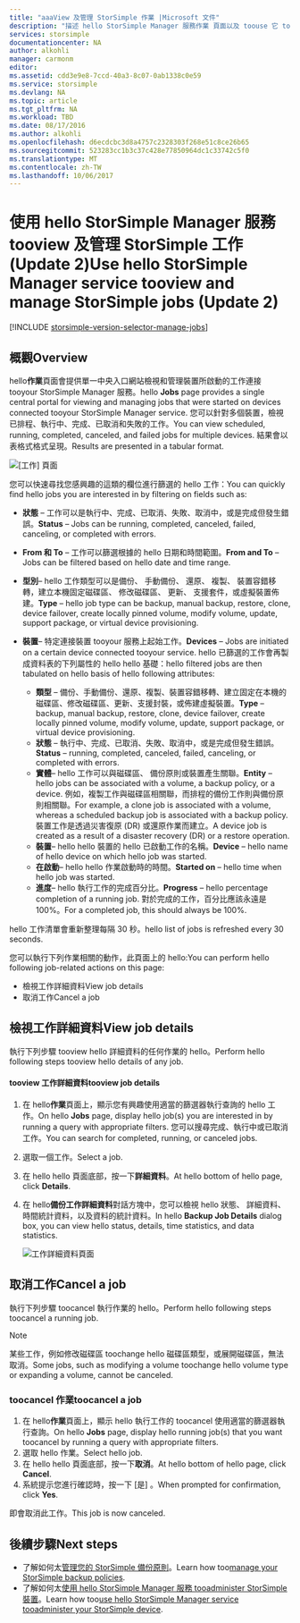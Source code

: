 ```yaml
---
title: "aaaView 及管理 StorSimple 作業 |Microsoft 文件"
description: "描述 hello StorSimple Manager 服務作業 頁面以及 toouse 它 tootrack 最近、 目前和已排程備份工作。"
services: storsimple
documentationcenter: NA
author: alkohli
manager: carmonm
editor: 
ms.assetid: cdd3e9e8-7ccd-40a3-8c07-0ab1338c0e59
ms.service: storsimple
ms.devlang: NA
ms.topic: article
ms.tgt_pltfrm: NA
ms.workload: TBD
ms.date: 08/17/2016
ms.author: alkohli
ms.openlocfilehash: d6ecdcbc3d8a4757c2328303f268e51c8ce26b65
ms.sourcegitcommit: 523283cc1b3c37c428e77850964dc1c33742c5f0
ms.translationtype: MT
ms.contentlocale: zh-TW
ms.lasthandoff: 10/06/2017
---
```

# <a name="use-hello-storsimple-manager-service-tooview-and-manage-storsimple-jobs-update-2"></a><span data-ttu-id="2455b-103">使用 hello StorSimple Manager 服務 tooview 及管理 StorSimple 工作 (Update 2)</span><span class="sxs-lookup"><span data-stu-id="2455b-103">Use hello StorSimple Manager service tooview and manage StorSimple jobs (Update 2)</span></span>
[!INCLUDE [storsimple-version-selector-manage-jobs](../../includes/storsimple-version-selector-manage-jobs.md)]

## <a name="overview"></a><span data-ttu-id="2455b-104">概觀</span><span class="sxs-lookup"><span data-stu-id="2455b-104">Overview</span></span>
<span data-ttu-id="2455b-105">hello**作業**頁面會提供單一中央入口網站檢視和管理裝置所啟動的工作連接 tooyour StorSimple Manager 服務。</span><span class="sxs-lookup"><span data-stu-id="2455b-105">hello **Jobs** page provides a single central portal for viewing and managing jobs that were started on devices connected tooyour StorSimple Manager service.</span></span> <span data-ttu-id="2455b-106">您可以針對多個裝置，檢視已排程、執行中、完成、已取消和失敗的工作。</span><span class="sxs-lookup"><span data-stu-id="2455b-106">You can view scheduled, running, completed, canceled, and failed jobs for multiple devices.</span></span> <span data-ttu-id="2455b-107">結果會以表格式格式呈現。</span><span class="sxs-lookup"><span data-stu-id="2455b-107">Results are presented in a tabular format.</span></span> 

![[工作] 頁面](./media/storsimple-manage-jobs-u2/jobs.png)

<span data-ttu-id="2455b-109">您可以快速尋找您感興趣的這類的欄位進行篩選的 hello 工作：</span><span class="sxs-lookup"><span data-stu-id="2455b-109">You can quickly find hello jobs you are interested in by filtering on fields such as:</span></span>

* <span data-ttu-id="2455b-110">**狀態** – 工作可以是執行中、完成、已取消、失敗、取消中，或是完成但發生錯誤。</span><span class="sxs-lookup"><span data-stu-id="2455b-110">**Status** – Jobs can be running, completed, canceled, failed, canceling, or completed with errors.</span></span>
* <span data-ttu-id="2455b-111">**From 和 To** – 工作可以篩選根據的 hello 日期和時間範圍。</span><span class="sxs-lookup"><span data-stu-id="2455b-111">**From and To** – Jobs can be filtered based on hello date and time range.</span></span>
* <span data-ttu-id="2455b-112">**型別**– hello 工作類型可以是備份、 手動備份、 還原、 複製、 裝置容錯移轉，建立本機固定磁碟區、 修改磁碟區、 更新、 支援套件，或虛擬裝置佈建。</span><span class="sxs-lookup"><span data-stu-id="2455b-112">**Type** – hello job type can be backup, manual backup, restore, clone, device failover, create locally pinned volume, modify volume, update, support package, or virtual device provisioning.</span></span>
* <span data-ttu-id="2455b-113">**裝置**– 特定連接裝置 tooyour 服務上起始工作。</span><span class="sxs-lookup"><span data-stu-id="2455b-113">**Devices** – Jobs are initiated on a certain device connected tooyour service.</span></span>
  <span data-ttu-id="2455b-114">hello 已篩選的工作會再製成資料表的下列屬性的 hello hello 基礎：</span><span class="sxs-lookup"><span data-stu-id="2455b-114">hello filtered jobs are then tabulated on hello basis of hello following attributes:</span></span>
  
  * <span data-ttu-id="2455b-115">**類型** – 備份、手動備份、還原、複製、裝置容錯移轉、建立固定在本機的磁碟區、修改磁碟區、更新、支援封裝，或佈建虛擬裝置。</span><span class="sxs-lookup"><span data-stu-id="2455b-115">**Type** – backup, manual backup, restore, clone, device failover, create locally pinned volume, modify volume, update, support package, or virtual device provisioning.</span></span>
  * <span data-ttu-id="2455b-116">**狀態** – 執行中、完成、已取消、失敗、取消中，或是完成但發生錯誤。</span><span class="sxs-lookup"><span data-stu-id="2455b-116">**Status** – running, completed, canceled, failed, canceling, or completed with errors.</span></span>
  * <span data-ttu-id="2455b-117">**實體**– hello 工作可以與磁碟區、 備份原則或裝置產生關聯。</span><span class="sxs-lookup"><span data-stu-id="2455b-117">**Entity** – hello jobs can be associated with a volume, a backup policy, or a device.</span></span> <span data-ttu-id="2455b-118">例如，複製工作與磁碟區相關聯，而排程的備份工作則與備份原則相關聯。</span><span class="sxs-lookup"><span data-stu-id="2455b-118">For example, a clone job is associated with a volume, whereas a scheduled backup job is associated with a backup policy.</span></span> <span data-ttu-id="2455b-119">裝置工作是透過災害復原 (DR) 或還原作業而建立。</span><span class="sxs-lookup"><span data-stu-id="2455b-119">A device job is created as a result of a disaster recovery (DR) or a restore operation.</span></span>
  * <span data-ttu-id="2455b-120">**裝置**– hello hello 裝置的 hello 已啟動工作的名稱。</span><span class="sxs-lookup"><span data-stu-id="2455b-120">**Device** – hello name of hello device on which hello job was started.</span></span>
  * <span data-ttu-id="2455b-121">**在啟動**– hello hello 作業啟動時的時間。</span><span class="sxs-lookup"><span data-stu-id="2455b-121">**Started on** – hello time when hello job was started.</span></span>
  * <span data-ttu-id="2455b-122">**進度**– hello 執行工作的完成百分比。</span><span class="sxs-lookup"><span data-stu-id="2455b-122">**Progress** – hello percentage completion of a running job.</span></span> <span data-ttu-id="2455b-123">對於完成的工作，百分比應該永遠是 100%。</span><span class="sxs-lookup"><span data-stu-id="2455b-123">For a completed job, this should always be 100%.</span></span>

<span data-ttu-id="2455b-124">hello 工作清單會重新整理每隔 30 秒。</span><span class="sxs-lookup"><span data-stu-id="2455b-124">hello list of jobs is refreshed every 30 seconds.</span></span>

<span data-ttu-id="2455b-125">您可以執行下列作業相關的動作，此頁面上的 hello:</span><span class="sxs-lookup"><span data-stu-id="2455b-125">You can perform hello following job-related actions on this page:</span></span>

* <span data-ttu-id="2455b-126">檢視工作詳細資料</span><span class="sxs-lookup"><span data-stu-id="2455b-126">View job details</span></span>
* <span data-ttu-id="2455b-127">取消工作</span><span class="sxs-lookup"><span data-stu-id="2455b-127">Cancel a job</span></span>

## <a name="view-job-details"></a><span data-ttu-id="2455b-128">檢視工作詳細資料</span><span class="sxs-lookup"><span data-stu-id="2455b-128">View job details</span></span>
<span data-ttu-id="2455b-129">執行下列步驟 tooview hello 詳細資料的任何作業的 hello。</span><span class="sxs-lookup"><span data-stu-id="2455b-129">Perform hello following steps tooview hello details of any job.</span></span>

#### <a name="tooview-job-details"></a><span data-ttu-id="2455b-130">tooview 工作詳細資料</span><span class="sxs-lookup"><span data-stu-id="2455b-130">tooview job details</span></span>
1. <span data-ttu-id="2455b-131">在 hello**作業**頁面上，顯示您有興趣使用適當的篩選器執行查詢的 hello 工作。</span><span class="sxs-lookup"><span data-stu-id="2455b-131">On hello **Jobs** page, display hello job(s) you are interested in by running a query with appropriate filters.</span></span> <span data-ttu-id="2455b-132">您可以搜尋完成、執行中或已取消工作。</span><span class="sxs-lookup"><span data-stu-id="2455b-132">You can search for completed, running, or canceled jobs.</span></span>
2. <span data-ttu-id="2455b-133">選取一個工作。</span><span class="sxs-lookup"><span data-stu-id="2455b-133">Select a job.</span></span>
3. <span data-ttu-id="2455b-134">在 hello hello 頁面底部，按一下**詳細資料**。</span><span class="sxs-lookup"><span data-stu-id="2455b-134">At hello bottom of hello page, click **Details**.</span></span>
4. <span data-ttu-id="2455b-135">在 hello**備份工作詳細資料**對話方塊中，您可以檢視 hello 狀態、 詳細資料、 時間統計資料，以及資料的統計資料。</span><span class="sxs-lookup"><span data-stu-id="2455b-135">In hello **Backup Job Details** dialog box, you can view hello status, details, time statistics, and data statistics.</span></span>
   
    ![工作詳細資料頁面](./media/storsimple-manage-jobs-u2/JobDetails.png)

## <a name="cancel-a-job"></a><span data-ttu-id="2455b-137">取消工作</span><span class="sxs-lookup"><span data-stu-id="2455b-137">Cancel a job</span></span>
<span data-ttu-id="2455b-138">執行下列步驟 toocancel 執行作業的 hello。</span><span class="sxs-lookup"><span data-stu-id="2455b-138">Perform hello following steps toocancel a running job.</span></span>

> [!NOTE]
> <span data-ttu-id="2455b-139">某些工作，例如修改磁碟區 toochange hello 磁碟區類型，或展開磁碟區，無法取消。</span><span class="sxs-lookup"><span data-stu-id="2455b-139">Some jobs, such as modifying a volume toochange hello volume type or expanding a volume, cannot be canceled.</span></span>
> 
> 

### <a name="toocancel-a-job"></a><span data-ttu-id="2455b-140">toocancel 作業</span><span class="sxs-lookup"><span data-stu-id="2455b-140">toocancel a job</span></span>
1. <span data-ttu-id="2455b-141">在 hello**作業**頁面上，顯示 hello 執行工作的 toocancel 使用適當的篩選器執行查詢。</span><span class="sxs-lookup"><span data-stu-id="2455b-141">On hello **Jobs** page, display hello running job(s) that you want toocancel by running a query with appropriate filters.</span></span>
2. <span data-ttu-id="2455b-142">選取 hello 作業。</span><span class="sxs-lookup"><span data-stu-id="2455b-142">Select hello job.</span></span>
3. <span data-ttu-id="2455b-143">在 hello hello 頁面底部，按一下**取消**。</span><span class="sxs-lookup"><span data-stu-id="2455b-143">At hello bottom of hello page, click **Cancel**.</span></span>
4. <span data-ttu-id="2455b-144">系統提示您進行確認時，按一下 [是] 。</span><span class="sxs-lookup"><span data-stu-id="2455b-144">When prompted for confirmation, click **Yes**.</span></span>

<span data-ttu-id="2455b-145">即會取消此工作。</span><span class="sxs-lookup"><span data-stu-id="2455b-145">This job is now canceled.</span></span>

## <a name="next-steps"></a><span data-ttu-id="2455b-146">後續步驟</span><span class="sxs-lookup"><span data-stu-id="2455b-146">Next steps</span></span>
* <span data-ttu-id="2455b-147">了解如何太[管理您的 StorSimple 備份原則](storsimple-manage-backup-policies.md)。</span><span class="sxs-lookup"><span data-stu-id="2455b-147">Learn how too[manage your StorSimple backup policies](storsimple-manage-backup-policies.md).</span></span>
* <span data-ttu-id="2455b-148">了解如何太[使用 hello StorSimple Manager 服務 tooadminister StorSimple 裝置](storsimple-manager-service-administration.md)。</span><span class="sxs-lookup"><span data-stu-id="2455b-148">Learn how too[use hello StorSimple Manager service tooadminister your StorSimple device](storsimple-manager-service-administration.md).</span></span>

